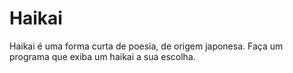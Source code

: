 # Haikai
Haikai é uma forma curta de poesia, de origem japonesa.  Faça um programa que exiba um haikai a sua escolha.
